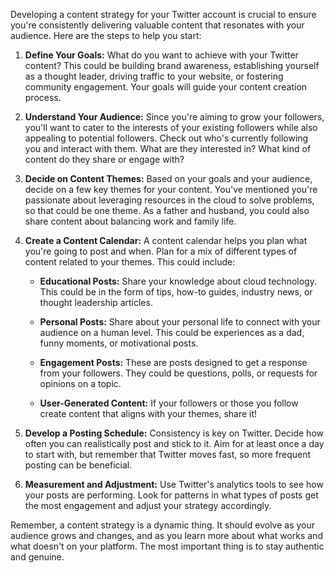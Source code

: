 Developing a content strategy for your Twitter account is crucial to ensure you're consistently delivering valuable content that resonates with your audience. Here are the steps to help you start:

1. **Define Your Goals:** What do you want to achieve with your Twitter content? This could be building brand awareness, establishing yourself as a thought leader, driving traffic to your website, or fostering community engagement. Your goals will guide your content creation process.

2. **Understand Your Audience:** Since you're aiming to grow your followers, you'll want to cater to the interests of your existing followers while also appealing to potential followers. Check out who's currently following you and interact with them. What are they interested in? What kind of content do they share or engage with? 

3. **Decide on Content Themes:** Based on your goals and your audience, decide on a few key themes for your content. You've mentioned you're passionate about leveraging resources in the cloud to solve problems, so that could be one theme. As a father and husband, you could also share content about balancing work and family life. 

4. **Create a Content Calendar:** A content calendar helps you plan what you're going to post and when. Plan for a mix of different types of content related to your themes. This could include:

   - **Educational Posts:** Share your knowledge about cloud technology. This could be in the form of tips, how-to guides, industry news, or thought leadership articles.
   
   - **Personal Posts:** Share about your personal life to connect with your audience on a human level. This could be experiences as a dad, funny moments, or motivational posts.
   
   - **Engagement Posts:** These are posts designed to get a response from your followers. They could be questions, polls, or requests for opinions on a topic.
   
   - **User-Generated Content:** If your followers or those you follow create content that aligns with your themes, share it!

5. **Develop a Posting Schedule:** Consistency is key on Twitter. Decide how often you can realistically post and stick to it. Aim for at least once a day to start with, but remember that Twitter moves fast, so more frequent posting can be beneficial.

6. **Measurement and Adjustment:** Use Twitter's analytics tools to see how your posts are performing. Look for patterns in what types of posts get the most engagement and adjust your strategy accordingly.

Remember, a content strategy is a dynamic thing. It should evolve as your audience grows and changes, and as you learn more about what works and what doesn't on your platform. The most important thing is to stay authentic and genuine.